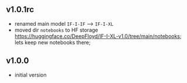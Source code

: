 
v1.0.1rc
------

- renamed main model `IF-I-IF` --> `IF-I-XL`
- moved dir `notebooks` to HF storage https://huggingface.co/DeepFloyd/IF-I-XL-v1.0/tree/main/notebooks; lets keep new notebooks there;

v1.0.0
------

- initial version
